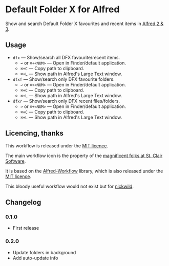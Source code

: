 
Default Folder X for Alfred
===========================


Show and search Default Folder X favourites and recent items in [Alfred 2 & 3][alfredapp].


## Usage ##

- `dfx` — Show/search all DFX favourite/recent items.
    - `↩` or `⌘+<NUM>` — Open in Finder/default application.
    - `⌘+C` — Copy path to clipboard.
    - `⌘+L` — Show path in Alfred's Large Text window.
- `dfxf` — Show/search only DFX favourite folders.
    - `↩` or `⌘+<NUM>` — Open in Finder/default application.
    - `⌘+C` — Copy path to clipboard.
    - `⌘+L` — Show path in Alfred's Large Text window.
- `dfxr` — Show/search only DFX recent files/folders.
    - `↩` or `⌘+<NUM>` — Open in Finder/default application.
    - `⌘+C` — Copy path to clipboard.
    - `⌘+L` — Show path in Alfred's Large Text window.


## Licencing, thanks ##

This workflow is released under the [MIT licence][mit].

The main workflow icon is the property of the [magnificent folks at St. Clair Software][stclair].

It is based on the [Alfred-Workflow][aw] library, which is also released under the [MIT licence][mit].

This bloody useful workflow would not exist but for [nickwild][nickwild].


## Changelog ##

### 0.1.0 ###

- First release

### 0.2.0 ###

- Update folders in background
- Add auto-update info

[mit]: ./src/LICENCE.txt
[aw]: http://www.deanishe.net/alfred-workflow/
[alfredapp]: https://www.alfredapp.com/
[stclair]: http://www.stclairsoft.com/
[nickwild]: http://www.alfredforum.com/topic/8695-default-folder-x/
